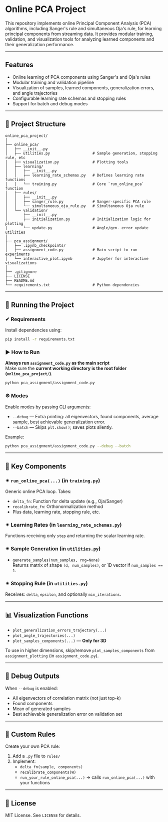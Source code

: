 # Online PCA Project

This repository implements online Principal Component Analysis (PCA) algorithms, including Sanger's rule and
simultaneous Oja's rule, for learning principal components from streaming data. It provides modular training,
validation, and visualization tools for analyzing learned components and their generalization performance.

---

## Features

- Online learning of PCA components using Sanger's and Oja's rules
- Modular training and validation pipeline
- Visualization of samples, learned components, generalization errors, and angle trajectories
- Configurable learning rate schemas and stopping rules
- Support for batch and debug modes

---

## 📁 Project Structure

```
online_pca_project/
│
├── online_pca/
│   ├── __init__.py
│   ├── utilities.py                   # Sample generation, stopping rule, etc
│   ├── visualization.py               # Plotting tools
│   ├── learning/
│   │   ├── __init__.py
│   │   ├── learning_rate_schemas.py   # Defines learning rate functions
│   │   └── training.py                # Core `run_online_pca` function
│   ├── rules/
│   │   ├── __init__.py
│   │   ├── sanger_rule.py             # Sanger-specific PCA rule
│   │   └── simultaneous_oja_rule.py   # Simultaneous Oja rule  
│   └── validation/
│       ├── __init__.py
│       ├── initialization.py          # Initialization logic for plotting
│       └── update.py                  # Angle/gen. error update utilities
│
├── pca_assignment/
│   ├── .ipynb_checkpoints/
│   ├── assignment_code.py             # Main script to run experiments
│   └── interactive_plot.ipynb         # Jupyter for interactive visualizations
│
├── .gitignore
├── LICENSE
├── README.md
└── requirements.txt                   # Python dependencies
```

---

## 🚀 Running the Project

### ✔ Requirements
Install dependencies using:
```bash
pip install -r requirements.txt
```

### ▶ How to Run

**Always run `assignment_code.py` as the main script**  
Make sure the **current working directory is the root folder (`online_pca_project/`)**.

```bash
python pca_assignment/assignment_code.py
```

### ⚙ Modes

Enable modes by passing CLI arguments:

- `--debug` — Extra printing: all eigenvectors, found components, average sample, best achievable generalization error.
- `--batch` — Skips `plt.show()`; saves plots silently.

Example:
```bash
python pca_assignment/assignment_code.py --debug --batch
```

---

## 📌 Key Components

### ✴ `run_online_pca(...)` (in `training.py`)
Generic online PCA loop. Takes:
- `delta_fn`: Function for delta update (e.g., Oja/Sanger)
- `recalibrate_fn`: Orthonormalization method
- Plus data, learning rate, stopping rule, etc.

### ✴ Learning Rates (in `learning_rate_schemas.py`)
Functions receiving only `step` and returning the scalar learning rate.

### ✴ Sample Generation (in `utilities.py`)
- `generate_samples(num_samples, rng=None)`  
Returns matrix of shape `(d, num_samples)`, or 1D vector if `num_samples == 1`.

### ✴ Stopping Rule (in `utilities.py`)
Receives: `delta`, `epsilon`, and optionally `min_iterations`.

---

## 📊 Visualization Functions

- `plot_generalization_errors_trajectory(...)`  
- `plot_angle_trajectories(...)`  
- `plot_samples_components(...)` — **Only for 3D**

To use in higher dimensions, skip/remove `plot_samples_components` from `assignment_plotting` (in `assignment_code.py`).

---

## 🧪 Debug Outputs

When `--debug` is enabled:
- All eigenvectors of correlation matrix (not just top-k)
- Found components
- Mean of generated samples
- Best achievable generalization error on validation set

---

## 🔧 Custom Rules

Create your own PCA rule:
1. Add a `.py` file to `rules/`
2. Implement:
   - `delta_fn(sample, components)`
   - `recalibrate_components(W)`
   - `run_your_rule_online_pca(...)` → calls `run_online_pca(...)` with your functions

---

## 📄 License

MIT License. 
See `LICENSE` for details.

```

